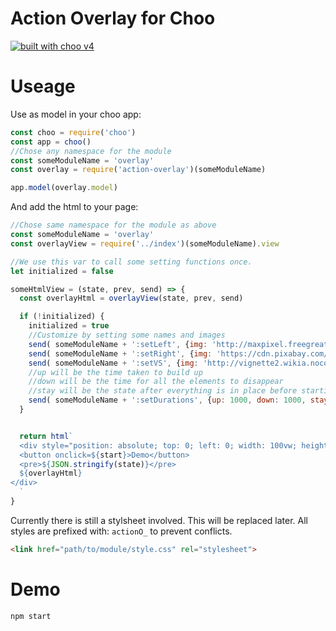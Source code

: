 # Action Overlay for Choo

[![built with choo v4](https://img.shields.io/badge/built%20with%20choo-v4-ffc3e4.svg?style=flat-square)](https://github.com/yoshuawuyts/choo)


# Useage

Use as model in your choo app:
```js
const choo = require('choo')
const app = choo()
//Chose any namespace for the module
const someModuleName = 'overlay'
const overlay = require('action-overlay')(someModuleName)

app.model(overlay.model)
```

And add the html to your page:
```js
//Chose same namespace for the module as above
const someModuleName = 'overlay'
const overlayView = require('../index')(someModuleName).view

//We use this var to call some setting functions once.
let initialized = false

someHtmlView = (state, prev, send) => {
  const overlayHtml = overlayView(state, prev, send)

  if (!initialized) {
    initialized = true
    //Customize by setting some names and images
    send( someModuleName + ':setLeft', {img: 'http://maxpixel.freegreatpicture.com/static/photo/1x/Tarepanda-Panda-Cat-1390340.png', name: 'left'})
    send( someModuleName + ':setRight', {img: 'https://cdn.pixabay.com/photo/2013/07/12/18/20/cat-153308_960_720.png', name: 'right'})
    send( someModuleName + ':setVS', {img: 'http://vignette2.wikia.nocookie.net/mortalkombat/images/6/64/Vs.png/revision/latest?cb=20150319161124&path-prefix=de'})
    //up will be the time taken to build up
    //down will be the time for all the elements to disappear
    //stay will be the state after everything is in place before starting to animate out
    send( someModuleName + ':setDurations', {up: 1000, down: 1000, stay: 1500})
  }


  return html`
  <div style="position: absolute; top: 0; left: 0; width: 100vw; height: 100vh">
  <button onclick=${start}>Demo</button>
  <pre>${JSON.stringify(state)}</pre>
  ${overlayHtml}
</div>
  `
}
```

Currently there is still a stylsheet involved. This will be replaced later. All styles are prefixed with: `actionO_` to prevent conflicts.

```html
<link href="path/to/module/style.css" rel="stylesheet">
```

# Demo
```bash
npm start
```